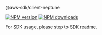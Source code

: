 @aws-sdk/client-neptune

[![NPM version](https://img.shields.io/npm/v/@aws-sdk/client-neptune/rc.svg)](https://www.npmjs.com/package/@aws-sdk/client-neptune)
[![NPM downloads](https://img.shields.io/npm/dm/@aws-sdk/client-neptune.svg)](https://www.npmjs.com/package/@aws-sdk/client-neptune)

For SDK usage, please step to [SDK readme](https://github.com/aws/aws-sdk-js-v3).
